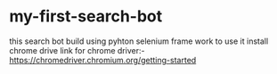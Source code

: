 # my-first-search-bot
this search bot build using pyhton selenium frame work
to use it install chrome drive 
link for chrome driver:-https://chromedriver.chromium.org/getting-started
